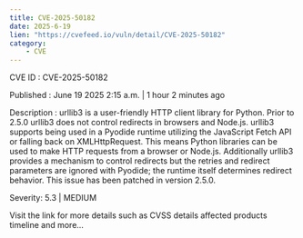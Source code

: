 ```yaml
---
title: CVE-2025-50182
date: 2025-6-19
lien: "https://cvefeed.io/vuln/detail/CVE-2025-50182"
category:
    - CVE
---
```


CVE ID : CVE-2025-50182

Published :  June 19
2025
2:15 a.m. | 1 hour
2 minutes ago

Description : urllib3 is a user-friendly HTTP client library for Python. Prior to 2.5.0
urllib3 does not control redirects in browsers and Node.js. urllib3 supports being used in a Pyodide runtime utilizing the JavaScript Fetch API or falling back on XMLHttpRequest. This means Python libraries can be used to make HTTP requests from a browser or Node.js. Additionally
urllib3 provides a mechanism to control redirects
but the retries and redirect parameters are ignored with Pyodide; the runtime itself determines redirect behavior. This issue has been patched in version 2.5.0.

Severity: 5.3 | MEDIUM

Visit the link for more details
such as CVSS details
affected products
timeline
and more...
